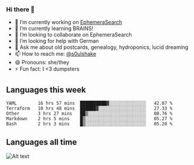 ### Hi there 👋

<!--
**soulshake/soulshake** is a ✨ _special_ ✨ repository because its `README.md` (this file) appears on your GitHub profile.

Here are some ideas to get you started:

- 🔭 I’m currently working on ...
- 🌱 I’m currently learning ...
- 👯 I’m looking to collaborate on ...
- 🤔 I’m looking for help with ...
- 💬 Ask me about ...
- 📫 How to reach me: ...
- 😄 Pronouns: ...
- ⚡ Fun fact: ...
-->


- 🔭 I’m currently working on [EphemeraSearch](https://www.ephemerasearch.com/)
- 🌱 I’m currently learning BRAINS!
- 👯 I’m looking to collaborate on EphemeraSearch
- 🤔 I’m looking for help with German
- 💬 Ask me about old postcards, genealogy, hydroponics, lucid dreaming
- 📫 How to reach me: [@s0ulshake](https://twitter.com/soulshake)
- 😄 Pronouns: she/they
- ⚡ Fun fact: I <3 dumpsters

## Languages this week

<!--START_SECTION:waka-->
```text
YAML        16 hrs 57 mins  ██████████▓░░░░░░░░░░░░░░   42.87 % 
Terraform   10 hrs 48 mins  ██████▓░░░░░░░░░░░░░░░░░░   27.33 % 
Other       3 hrs 27 mins   ██▒░░░░░░░░░░░░░░░░░░░░░░   08.76 % 
Markdown    2 hrs 5 mins    █▒░░░░░░░░░░░░░░░░░░░░░░░   05.27 % 
Bash        2 hrs 3 mins    █▒░░░░░░░░░░░░░░░░░░░░░░░   05.20 % 
```
<!--END_SECTION:waka-->

## Languages all time
![Alt text](https://wakatime.com/share/@aj/6aa10b67-a5e9-4fb1-acaf-8692f4385172.svg)
